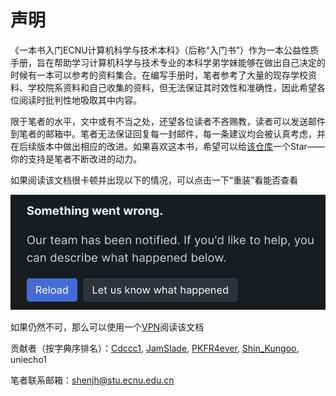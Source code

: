 # 声明

《一本书入门ECNU计算机科学与技术本科》（后称“入门书”）作为一本公益性质手册，旨在帮助学习计算机科学与技术专业的本科学弟学妹能够在做出自己决定的时候有一本可以参考的资料集合。在编写手册时，笔者参考了大量的现存学校资料、学校院系资料和自己收集的资料，但无法保证其时效性和准确性，因此希望各位阅读时批判性地吸取其中内容。

限于笔者的水平，文中或有不当之处，还望各位读者不吝赐教，读者可以发送邮件到笔者的邮箱中。笔者无法保证回复每一封邮件，每一条建议均会被认真考虑，并在后续版本中做出相应的改进。如果喜欢这本书，希望可以给[该仓库](https://github.com/shinkungoo/ECNUCS\_for\_new)一个Star——你的支持是笔者不断改进的动力。

如果阅读该文档很卡顿并出现以下的情况，可以点击一下“重装”看能否查看

<img src=".gitbook/assets/Screenshot 2023-05-29 at 20.58.02.png" alt="" data-size="original">

如果仍然不可，那么可以使用一个[VPN](准备一个CS学生的笔记本/参考应用清单/vpn.md)阅读该文档

贡献者（按字典序排名）：[Cdccc1](https://github.com/Cdccc1), [JamSlade](https://github.com/JamSlade), [PKFR4ever](https://github.com/PKFR4ever), [Shin\_Kungoo](https://github.com/shinkungoo), uniecho1

笔者联系邮箱：[shenjh@stu.ecnu.edu.cn](mailto:shenjh@stu.ecnu.edu.cn)
